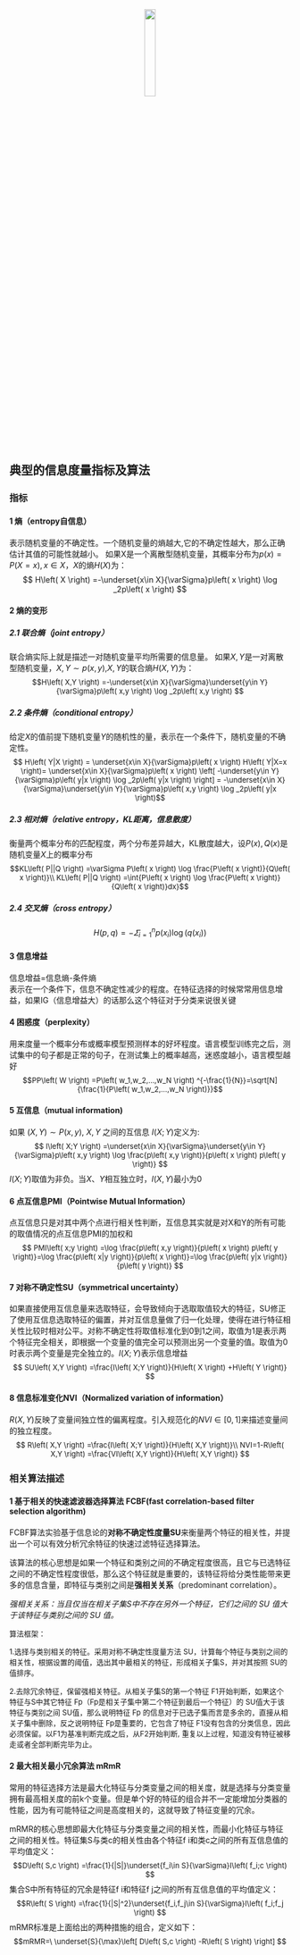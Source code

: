 <center><img src="https://s2.ax1x.com/2019/12/21/QvumPx.jpg" width="20%"></center>

## 典型的信息度量指标及算法

### 指标

#### 1 熵（entropy自信息）
表示随机变量的不确定性。一个随机变量的熵越大,它的不确定性越大，那么正确估计其值的可能性就越小。
如果X是一个离散型随机变量，其概率分布为$p(x)=P(X=x), x∈X$，$X$的熵$H(X)$为：$$
H\left( X \right) =-\underset{x\in X}{\varSigma}p\left( x \right) \log _2p\left( x \right) $$

#### 2 熵的变形
##### 2.1 联合熵（joint entropy）
联合熵实际上就是描述一对随机变量平均所需要的信息量。
如果$X,Y$是一对离散型随机变量，$X,Y\sim p(x,y)$,$X,Y$的联合熵$H(X,Y)$为：
<font size=2>
$$H\left( X,Y \right) =-\underset{x\in X}{\varSigma}\underset{y\in Y}{\varSigma}p\left( x,y \right) \log _2p\left( x,y \right) $$
</font>

##### 2.2 条件熵（conditional entropy）
给定$X$的值前提下随机变量$Y$的随机性的量，表示在一个条件下，随机变量的不确定性。
<font size=2>
$$ H\left( Y|X \right) = \underset{x\in X}{\varSigma}p\left( x \right) H\left( Y|X=x \right)= \underset{x\in X}{\varSigma}p\left( x \right) \left[ -\underset{y\in Y}{\varSigma}p\left( y|x \right) \log _2p\left( y|x \right) \right]
= -\underset{x\in X}{\varSigma}\underset{y\in Y}{\varSigma}p\left( x,y \right) \log _2p\left( y|x \right)$$
</font>

##### 2.3 相对熵（relative entropy，KL距离，信息散度）
衡量两个概率分布的匹配程度，两个分布差异越大，KL散度越大，设$P(x),Q(x)$是随机变量$X$上的概率分布
<font size=2>
$$KL\left( P||Q \right) =\varSigma P\left( x \right) \log \frac{P\left( x \right)}{Q\left( x \right)}\\
KL\left( P||Q \right) =\int{P\left( x \right) \log \frac{P\left( x \right)}{Q\left( x \right)}dx}$$
</font>

##### 2.4 交叉熵（cross entropy）

$$ H\left( p,q \right) =-\varSigma _{i=1}^{n}p\left( x_i \right) \log \left( q\left( x_i \right) \right) $$


#### 3 信息增益
信息增益=信息熵-条件熵    \
表示在一个条件下，信息不确定性减少的程度。在特征选择的时候常常用信息增益，如果IG（信息增益大）的话那么这个特征对于分类来说很关键

#### 4 困惑度（perplexity）
用来度量一个概率分布或概率模型预测样本的好坏程度。语言模型训练完之后，测试集中的句子都是正常的句子，在测试集上的概率越高，迷惑度越小，语言模型越好
<font size=2>
$$PP\left( W \right) =P\left( w_1,w_2,...,w_N \right) ^{-\frac{1}{N}}=\sqrt[N]{\frac{1}{P\left( w_1,w_2,...,w_N \right)}}$$
</font>

#### 5 互信息（mutual information)
如果 $(X, Y) \sim P(x, y)$, $X, Y$ 之间的互信息 $I(X; Y)$定义为:
<font size=2>
$$
I\left( X;Y \right) =\underset{x\in X}{\varSigma}\underset{y\in Y}{\varSigma}p\left( x,y \right) \log \frac{p\left( x,y \right)}{p\left( x \right) p\left( y \right)}
$$
</font>
 $I (X; Y)$取值为非负。当$X、Y$相互独立时，$I(X,Y)$最小为0

#### 6 点互信息PMI（Pointwise Mutual Information）
 点互信息只是对其中两个点进行相关性判断，互信息其实就是对X和Y的所有可能的取值情况的点互信息PMI的加权和
 <font size=2>
 $$
PMI\left( x;y \right) =\log \frac{p\left( x,y \right)}{p\left( x \right) p\left( y \right)}=\log \frac{p\left( x|y \right)}{p\left( x \right)}=\log \frac{p\left( y|x \right)}{p\left( y \right)}
$$
</font>

#### 7 对称不确定性SU（symmetrical uncertainty）
如果直接使用互信息量来选取特征，会导致倾向于选取取值较大的特征，SU修正了使用互信息选取特征的偏置，并对互信息量做了归一化处理，使得在进行特征相关性比较时相对公平。对称不确定性将取值标准化到0到1之间，取值为1是表示两个特征完全相关，即根据一个变量的值完全可以预测出另一个变量的值。取值为0时表示两个变量是完全独立的。$I(X;Y)$表示信息增益
<font size=2>$$
SU\left( X,Y \right) =\frac{I\left( X;Y \right)}{H\left( X \right) +H\left( Y \right)}
$$</font>

#### 8 信息标准变化NVI（Normalized variation of information）
$R(X,Y)$反映了变量间独立性的偏离程度。引入规范化的$NVI∈[0,1]$来描述变量间的独立程度。
<font size=2>
$$
R\left( X,Y \right) =\frac{I\left( X;Y \right)}{H\left( X,Y \right)}\\
NVI=1-R\left( X,Y \right) =\frac{VI\left( X,Y \right)}{H\left( X,Y \right)}
$$
</font>

### 相关算法描述
#### 1 基于相关的快速滤波器选择算法 FCBF(fast correlation-based filter selection algorithm)
FCBF算法实验基于信息论的**对称不确定性度量SU**来衡量两个特征的相关性，并提出一个可以有效分析冗余特征的快速过滤特征选择算法。

该算法的核心思想是如果一个特征和类别之间的不确定程度很高，且它与已选特征之间的不确定性程度很低，那么这个特征就是重要的，该特征将给分类性能带来更多的信息含量，即特征与类别之间是**强相关关系**（predominant correlation）。

*强相关关系：当且仅当在相关子集S中不存在另外一个特征，它们之间的 SU 值大于该特征与类别之间的 SU 值。*

<font size=2>
算法框架： 
 
1.选择与类别相关的特征。采用对称不确定性度量方法 SU，计算每个特征与类别之间的相关性，根据设置的阈值，选出其中最相关的特征，形成相关子集S，并对其按照 SU的值排序。

2.去除冗余特征，保留强相关特征。从相关子集S的第一个特征 F1开始判断，如果这个特征与S中其它特征 Fp（Fp是相关子集中第二个特征到最后一个特征）的 SU值大于该特征与类别之间 SU值，那么说明特征 Fp 的信息对于已选子集而言是多余的，直接从相关子集中删除，反之说明特征 Fp是重要的，它包含了特征 F1没有包含的分类信息，因此必须保留。以F1为基准判断完成之后，从F2开始判断, 重复以上过程，知道没有特征被移走或者全部判断完毕为止。
</font>

#### 2 最大相关最小冗余算法 mRmR
常用的特征选择方法是最大化特征与分类变量之间的相关度，就是选择与分类变量拥有最高相关度的前k个变量。但是单个好的特征的组合并不一定能增加分类器的性能，因为有可能特征之间是高度相关的，这就导致了特征变量的冗余。

mRMR的核心思想即最大化特征与分类变量之间的相关性，而最小化特征与特征之间的相关性。特征集S与类c的相关性由各个特征f i和类c之间的所有互信息值的平均值定义：
<font size=2>
$$D\left( S,c \right) =\frac{1}{|S|}\underset{f_i\in S}{\varSigma}I\left( f_i;c \right) $$
</font>
集合S中所有特征的冗余是特征f i和特征f j之间的所有互信息值的平均值定义：
<font size=2>
$$R\left( S \right) =\frac{1}{|S|^2}\underset{f_i,f_j\in S}{\varSigma}I\left( f_i;f_j \right)  $$
</font>
mRMR标准是上面给出的两种措施的组合，定义如下：
<font size=2>
$$mRMR=\ \underset{S}{\max}\left[ D\left( S,c \right) -R\left( S \right) \right] $$
</font>
